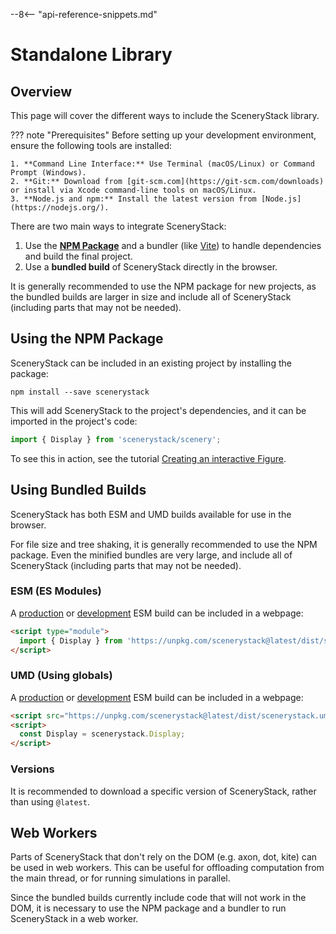 --8<-- "api-reference-snippets.md"

<link rel="stylesheet" href="/css/examples.css">

# Standalone Library

## Overview

This page will cover the different ways to include the SceneryStack library.

??? note "Prerequisites"
    Before setting up your development environment, ensure the following tools are installed:

    1. **Command Line Interface:** Use Terminal (macOS/Linux) or Command Prompt (Windows).
    2. **Git:** Download from [git-scm.com](https://git-scm.com/downloads) or install via Xcode command-line tools on macOS/Linux.
    3. **Node.js and npm:** Install the latest version from [Node.js](https://nodejs.org/).

There are two main ways to integrate SceneryStack:

1. Use the **[NPM Package](https://www.npmjs.com/package/scenerystack)** and a bundler (like [Vite](https://vitejs.dev/)) to handle dependencies and build the final project.
2. Use a **bundled build** of SceneryStack directly in the browser.

It is generally recommended to use the NPM package for new projects, as the bundled builds are larger in size and include
all of SceneryStack (including parts that may not be needed).

## Using the NPM Package

SceneryStack can be included in an existing project by installing the package:

```shell
npm install --save scenerystack
```

This will add SceneryStack to the project's dependencies, and it can be imported in the project's code:

```js
import { Display } from 'scenerystack/scenery';
```

To see this in action, see the tutorial [Creating an interactive Figure](./tutorials/creating-an-interactive-figure.md).

## Using Bundled Builds

SceneryStack has both ESM and UMD builds available for use in the browser.

For file size and tree shaking, it is generally recommended to use the NPM package. Even the minified bundles are
very large, and include all of SceneryStack (including parts that may not be needed).

### ESM (ES Modules)

A [production](https://unpkg.com/scenerystack@latest/dist/scenerystack.esm.min.js) or [development](https://unpkg.com/scenerystack@latest/dist/scenerystack.esm.js) ESM build can be included in a webpage:

```html
<script type="module">
  import { Display } from 'https://unpkg.com/scenerystack@latest/dist/scenerystack.esm.min.js';
</script>
```

### UMD (Using globals)

A [production](https://unpkg.com/scenerystack@latest/dist/scenerystack.umd.min.js) or [development](https://unpkg.com/scenerystack@latest/dist/scenerystack.umd.js) ESM build can be included in a webpage:

```html
<script src="https://unpkg.com/scenerystack@latest/dist/scenerystack.umd.min.js"></script>
<script>
  const Display = scenerystack.Display;
</script>
```

### Versions

It is recommended to download a specific version of SceneryStack, rather than using `@latest`.

## Web Workers

Parts of SceneryStack that don't rely on the DOM (e.g. axon, dot, kite) can be used in web workers. This can be useful
for offloading computation from the main thread, or for running simulations in parallel.

Since the bundled builds currently include code that will not work in the DOM, it is necessary to use the NPM package
and a bundler to run SceneryStack in a web worker.